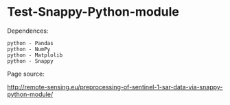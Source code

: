 # Test-Snappy-Python-module



Dependences:

    python - Pandas
    python - NumPy
    python - Matplolib
    python - Snappy


Page source:

 http://remote-sensing.eu/preprocessing-of-sentinel-1-sar-data-via-snappy-python-module/
